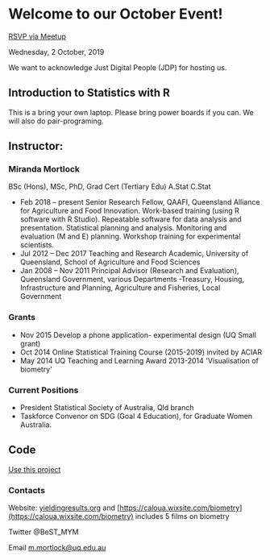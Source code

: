 
# Welcome to our October Event!

[RSVP via Meetup](https://www.meetup.com/rladies-brisbane/events/264812385/)

Wednesday, 2 October, 2019 

We want to acknowledge Just Digital People (JDP) for hosting us. 

## Introduction to Statistics with R

This is a bring your own laptop. Please bring power boards if you can. We will also do pair-programing.

## Instructor:

### Miranda Mortlock

BSc (Hons), MSc, PhD, Grad Cert (Tertiary Edu) A.Stat C.Stat

* Feb 2018 – present Senior Research Fellow, QAAFI, Queensland Alliance for Agriculture and
Food Innovation. Work-based training (using R software with R Studio).
Repeatable software for data analysis and presentation. Statistical planning
and analysis. Monitoring and evaluation (M and E) planning. Workshop
training for experimental scientists.
* Jul 2012 – Dec 2017 Teaching and Research Academic, University of Queensland, School of
Agriculture and Food Sciences
* Jan 2008 – Nov 2011 Principal Advisor (Research and Evaluation), Queensland Government,
various Departments -Treasury, Housing, Infrastructure and Planning,
Agriculture and Fisheries, Local Government
### Grants 
* Nov 2015 Develop a phone application- experimental design (UQ Small grant)
* Oct 2014 Online Statistical Training Course (2015-2019) invited by ACIAR
* May 2014 UQ Teaching and Learning Award 2013-2014 'Visualisation of biometry'
### Current Positions
* President Statistical Society of Australia, Qld branch
* Taskforce Convenor on SDG (Goal 4 Education), for Graduate
Women Australia.

## Code

[Use this project](https://github.com/orchid00/20191002__IntroToStats)

### Contacts
Website: [yieldingresults.org](https://yieldingresults.org) and 
[https://caloua.wixsite.com/biometry](https://caloua.wixsite.com/biometry) includes 5 films on biometry

Twitter @BeST_MYM

Email m.mortlock@uq.edu.au
